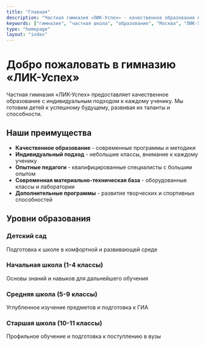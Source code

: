 ```yaml
---
title: "Главная"
description: "Частная гимназия «ЛИК-Успех» - качественное образование в Москве. Детский сад, начальная и средняя школа."
keywords: ["гимназия", "частная школа", "образование", "Москва", "ЛИК-Успех", "детский сад"]
type: "homepage"
layout: "index"
---
```


# Добро пожаловать в гимназию «ЛИК-Успех»

Частная гимназия «ЛИК-Успех» предоставляет качественное образование с индивидуальным подходом к каждому ученику. Мы готовим детей к успешному будущему, развивая их таланты и способности.

## Наши преимущества

- **Качественное образование** - современные программы и методики
- **Индивидуальный подход** - небольшие классы, внимание к каждому ученику
- **Опытные педагоги** - квалифицированные специалисты с большим опытом
- **Современная материально-техническая база** - оборудованные классы и лаборатории
- **Дополнительные программы** - развитие творческих и спортивных способностей

## Уровни образования

### Детский сад
Подготовка к школе в комфортной и развивающей среде

### Начальная школа (1-4 классы)
Основы знаний и навыков для дальнейшего обучения

### Средняя школа (5-9 классы)
Углубленное изучение предметов и подготовка к ГИА

### Старшая школа (10-11 классы)
Профильное обучение и подготовка к поступлению в вузы
